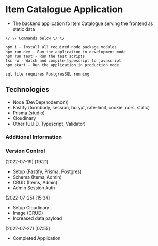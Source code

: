 # Item Catalogue Application
- The backend application fo Item Catalogue serving the frontend as static data

```
\/ \/ Commands below \/ \/

npm i - Install all required node package modules
npm run dev - Run the application in development mode
npm run test - Run the test scripts
tsc -w - Watch and compile typescript to javascript
npm start - Run the application in production mode

sql file requires PostgresSQL running

```
## Technologies
- Node (DevDep(nodemon))
- Fastify (formbody, session, bcrypt, rate-limit, cookie, cors, static)
- Prisma (studio)
- Cloudinary
- Other (UUID, Typescript, Validator)

### Additional Information

### Version Control
(2022-07-19) [19:21]
- Setup (Fastify, Prisma, Postgres)
- Schema (Items, Admin)
- CRUD (Items, Admin)
- Admin Session Auth

(2022-07-25) [15:34]
- Setup Cloudinary
- Image (CRUD)
- Increased data payload

(2022-07-27) [07:55]
- Completed Application
